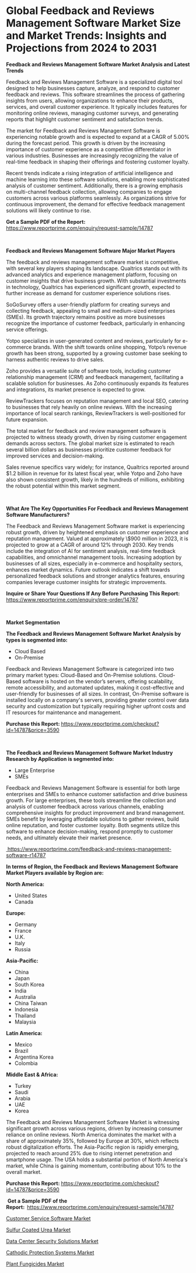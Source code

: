 <p><h1>Global Feedback and Reviews Management Software Market Size and Market Trends: Insights and Projections from 2024 to 2031</h1></p><p><strong>Feedback and Reviews Management Software Market Analysis and Latest Trends</strong></p>
<p><p>Feedback and Reviews Management Software is a specialized digital tool designed to help businesses capture, analyze, and respond to customer feedback and reviews. This software streamlines the process of gathering insights from users, allowing organizations to enhance their products, services, and overall customer experience. It typically includes features for monitoring online reviews, managing customer surveys, and generating reports that highlight customer sentiment and satisfaction trends.</p><p>The market for Feedback and Reviews Management Software is experiencing notable growth and is expected to expand at a CAGR of 5.00% during the forecast period. This growth is driven by the increasing importance of customer experience as a competitive differentiator in various industries. Businesses are increasingly recognizing the value of real-time feedback in shaping their offerings and fostering customer loyalty.</p><p>Recent trends indicate a rising integration of artificial intelligence and machine learning into these software solutions, enabling more sophisticated analysis of customer sentiment. Additionally, there is a growing emphasis on multi-channel feedback collection, allowing companies to engage customers across various platforms seamlessly. As organizations strive for continuous improvement, the demand for effective feedback management solutions will likely continue to rise.</p></p>
<p><strong>Get a Sample PDF of the Report:&nbsp;</strong> <a href="https://www.reportprime.com/enquiry/request-sample/14787">https://www.reportprime.com/enquiry/request-sample/14787</a></p>
<p>&nbsp;</p>
<p><strong>Feedback and Reviews Management Software Major Market Players</strong></p>
<p><p>The feedback and reviews management software market is competitive, with several key players shaping its landscape. Qualtrics stands out with its advanced analytics and experience management platform, focusing on customer insights that drive business growth. With substantial investments in technology, Qualtrics has experienced significant growth, expected to further increase as demand for customer experience solutions rises.</p><p>SoGoSurvey offers a user-friendly platform for creating surveys and collecting feedback, appealing to small and medium-sized enterprises (SMEs). Its growth trajectory remains positive as more businesses recognize the importance of customer feedback, particularly in enhancing service offerings.</p><p>Yotpo specializes in user-generated content and reviews, particularly for e-commerce brands. With the shift towards online shopping, Yotpo’s revenue growth has been strong, supported by a growing customer base seeking to harness authentic reviews to drive sales.</p><p>Zoho provides a versatile suite of software tools, including customer relationship management (CRM) and feedback management, facilitating a scalable solution for businesses. As Zoho continuously expands its features and integrations, its market presence is expected to grow.</p><p>ReviewTrackers focuses on reputation management and local SEO, catering to businesses that rely heavily on online reviews. With the increasing importance of local search rankings, ReviewTrackers is well-positioned for future expansion.</p><p>The total market for feedback and review management software is projected to witness steady growth, driven by rising customer engagement demands across sectors. The global market size is estimated to reach several billion dollars as businesses prioritize customer feedback for improved services and decision-making.</p><p>Sales revenue specifics vary widely; for instance, Qualtrics reported around $1.2 billion in revenue for its latest fiscal year, while Yotpo and Zoho have also shown consistent growth, likely in the hundreds of millions, exhibiting the robust potential within this market segment.</p></p>
<p>&nbsp;</p>
<p><strong>What Are The Key Opportunities For Feedback and Reviews Management Software Manufacturers?</strong></p>
<p><p>The Feedback and Reviews Management Software market is experiencing robust growth, driven by heightened emphasis on customer experience and reputation management. Valued at approximately \$900 million in 2023, it is projected to grow at a CAGR of around 12% through 2030. Key trends include the integration of AI for sentiment analysis, real-time feedback capabilities, and omnichannel management tools. Increasing adoption by businesses of all sizes, especially in e-commerce and hospitality sectors, enhances market dynamics. Future outlook indicates a shift towards personalized feedback solutions and stronger analytics features, ensuring companies leverage customer insights for strategic improvements.</p></p>
<p><strong>Inquire or Share Your Questions If Any Before Purchasing This Report:</strong> <a href="https://www.reportprime.com/enquiry/pre-order/14787">https://www.reportprime.com/enquiry/pre-order/14787</a></p>
<p>&nbsp;</p>
<p><strong>Market Segmentation</strong></p>
<p><strong>The Feedback and Reviews Management Software Market Analysis by types is segmented into:</strong></p>
<p><ul><li>Cloud Based</li><li>On-Premise</li></ul></p>
<p><p>Feedback and Reviews Management Software is categorized into two primary market types: Cloud-Based and On-Premise solutions. Cloud-Based software is hosted on the vendor’s servers, offering scalability, remote accessibility, and automated updates, making it cost-effective and user-friendly for businesses of all sizes. In contrast, On-Premise software is installed locally on a company's servers, providing greater control over data security and customization but typically requiring higher upfront costs and IT resources for maintenance and management.</p></p>
<p><strong>Purchase this Report:&nbsp;</strong><a href="https://www.reportprime.com/checkout?id=14787&price=3590">https://www.reportprime.com/checkout?id=14787&price=3590</a></p>
<p>&nbsp;</p>
<p><strong>The Feedback and Reviews Management Software Market Industry Research by Application is segmented into:</strong></p>
<p><ul><li>Large Enterprise</li><li>SMEs</li></ul></p>
<p><p>Feedback and Reviews Management Software is essential for both large enterprises and SMEs to enhance customer satisfaction and drive business growth. For large enterprises, these tools streamline the collection and analysis of customer feedback across various channels, enabling comprehensive insights for product improvement and brand management. SMEs benefit by leveraging affordable solutions to gather reviews, build online reputation, and foster customer loyalty. Both segments utilize this software to enhance decision-making, respond promptly to customer needs, and ultimately elevate their market presence.</p></p>
<p><a href="https://www.reportprime.com/feedback-and-reviews-management-software-r14787">&nbsp;https://www.reportprime.com/feedback-and-reviews-management-software-r14787</a></p>
<p><strong>In terms of Region, the Feedback and Reviews Management Software Market Players available by Region are:</strong></p>
<p>
    <p> <strong> North America: </strong>
        <ul>
            <li>United States</li>
            <li>Canada</li>
        </ul>
        </p> 
    <p> <strong> Europe: </strong>
        <ul>
            <li>Germany</li>
            <li>France</li>
            <li>U.K.</li>
            <li>Italy</li>
            <li>Russia</li>
        </ul>
        </p> 
    <p> <strong> Asia-Pacific: </strong>
        <ul>
            <li>China</li>
            <li>Japan</li>
            <li>South Korea</li>
            <li>India</li>
            <li>Australia</li>
            <li>China Taiwan</li>
            <li>Indonesia</li>
            <li>Thailand</li>
            <li>Malaysia</li>
        </ul>
        </p> 
    <p> <strong> Latin America: </strong>
        <ul>
            <li>Mexico</li>
            <li>Brazil</li>
            <li>Argentina Korea</li>
            <li>Colombia</li>
        </ul>
        </p> 
    <p> <strong> Middle East & Africa: </strong>
        <ul>
            <li>Turkey</li>
            <li>Saudi</li>
            <li>Arabia</li>
            <li>UAE</li>
            <li>Korea</li>
        </ul>
    </p>
    </p>
<p><p>The Feedback and Reviews Management Software Market is witnessing significant growth across various regions, driven by increasing consumer reliance on online reviews. North America dominates the market with a share of approximately 35%, followed by Europe at 30%, which reflects robust digitalization efforts. The Asia-Pacific region is rapidly emerging, projected to reach around 25% due to rising internet penetration and smartphone usage. The USA holds a substantial portion of North America's market, while China is gaining momentum, contributing about 10% to the overall market.</p></p>
<p><strong>Purchase this Report: </strong><a href="https://www.reportprime.com/checkout?id=14787&price=3590">https://www.reportprime.com/checkout?id=14787&price=3590</a></p>
<p>&nbsp;<strong>Get a Sample PDF of the Report:&nbsp;&nbsp;</strong><a href="https://www.reportprime.com/enquiry/request-sample/14787">https://www.reportprime.com/enquiry/request-sample/14787</a></p>
<p><strong></strong></p>
<p><p><a href="https://github.com/napierswinnyfg/Market-Research-Report-List-1/blob/main/customer-service-software-market.md">Customer Service Software Market</a></p><p><a href="https://medium.com/@foyazahmed1999_69116/this-report-aims-to-provide-a-comprehensive-presentation-of-the-global-market-for-sulfur-coated-ce6b23479046">Sulfur Coated Urea Market</a></p><p><a href="https://www.linkedin.com/pulse/data-center-security-solutions-market-trends-growth-outlook-en4pc?trackingId=ScPazHJQSUSR%2FkWJzt1SdQ%3D%3D">Data Center Security Solutions Market</a></p><p><a href="https://www.linkedin.com/pulse/cathodic-protection-systems-market-report-product-type-galvanicimpressed-m5ypc?trackingId=ZULkR%2BnDRU2ZqEAMVfze%2Fw%3D%3D">Cathodic Protection Systems Market</a></p><p><a href="https://issuu.com/reportprime-2/docs/plant-fungicides-market-size-2030.p_f1ee9f385d4346">Plant Fungicides Market</a></p></p>